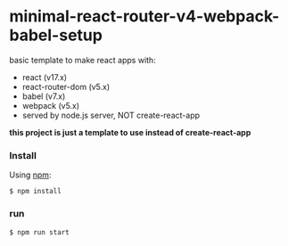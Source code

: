 # minimal-react-router-v4-webpack-babel-setup

basic template to make react apps with:
- react (v17.x)
- react-router-dom (v5.x)
- babel (v7.x)
- webpack (v5.x)
- served by node.js server, NOT create-react-app


**this project is just a template to use instead of create-react-app**


### Install

Using [npm](https://www.npmjs.com/):

    $ npm install

### run

    $ npm run start
